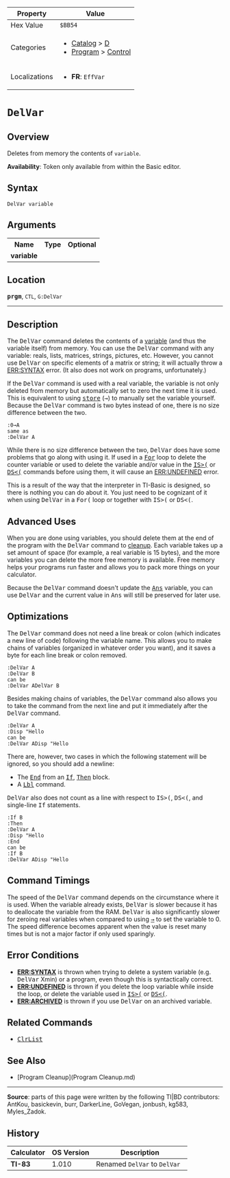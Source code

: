 | Property      | Value |
|---------------|-------|
| Hex Value     | `$BB54`|
| Categories    | <ul><li>[Catalog](<../categories/Catalog.md>) > [D](<../categories/Catalog.md#D>)</li><li>[Program](<../categories/Program.md>) > [Control](<../categories/Program.md#Control>)</li></ul> |
| Localizations | <ul><li><b>FR</b>: `EffVar `</li></ul> |

# `DelVar `

## Overview
Deletes from memory the contents of `variable`.


<b>Availability</b>: Token only available from within the Basic editor.

## Syntax
`DelVar variable`

## Arguments
<table>
<tr><th>Name</th><th>Type</th><th>Optional</th></tr>

<tr><td><b>variable</b></td><td></td><td></td></tr>

</table>

## Location
<tt><kbd><b>prgm</b></kbd></tt>, `CTL`, `G:DelVar`
<hr>

## Description

The <tt>DelVar</tt> command deletes the contents of a [variable](variables) (and thus the variable itself) from memory. You can use the <tt>DelVar</tt> command with any variable: reals, lists, matrices, strings, pictures, etc. However, you cannot use <tt>DelVar</tt> on specific elements of a matrix or string; it will actually throw a [ERR:SYNTAX](errors#syntax) error. (It also does not work on programs, unfortunately.)

If the <tt>DelVar</tt> command is used with a real variable, the variable is not only deleted from memory but automatically set to zero the next time it is used. This is equivalent to using <tt><a href="store.md">store</a></tt> (<tt>→</tt>) to manually set the variable yourself. Because the <tt>DelVar</tt> command is two bytes instead of one, there is no size difference between the two.

```ti-basic
:0→A
same as
:DelVar A
```

While there is no size difference between the two, <tt>DelVar</tt> does have some problems that go along with using it. If used in a <tt><a href="For.md">For</a></tt> loop to delete the counter variable or used to delete the variable and/or value in the <tt><a href="IS(.md">IS&gt;(</a></tt> or <tt><a href="DS(.md">DS&lt;(</a></tt> commands before using them, it will cause an [ERR:UNDEFINED](errors#undefined) error.

This is a result of the way that the interpreter in TI-Basic is designed, so there is nothing you can do about it. You just need to be cognizant of it when using <tt>DelVar</tt> in a <tt>For(</tt> loop or together with <tt>IS&gt;(</tt> or <tt>DS&lt;(</tt>.

## Advanced Uses

When you are done using variables, you should delete them at the end of the program with the <tt>DelVar</tt> command to [cleanup](cleanup.md). Each variable takes up a set amount of space (for example, a real variable is 15 bytes), and the more variables you can delete the more free memory is available. Free memory helps your programs run faster and allows you to pack more things on your calculator.

Because the <tt>DelVar</tt> command doesn't update the <tt><a href="Ans.md">Ans</a></tt> variable, you can use <tt>DelVar</tt> and the current value in <tt>Ans</tt> will still be preserved for later use.

## Optimizations

The <tt>DelVar</tt> command does not need a line break or colon (which indicates a new line of code) following the variable name. This allows you to make chains of variables (organized in whatever order you want), and it saves a byte for each line break or colon removed.

```ti-basic
:DelVar A
:DelVar B
can be
:DelVar ADelVar B
```

Besides making chains of variables, the <tt>DelVar</tt> command also allows you to take the command from the next line and put it immediately after the <tt>DelVar</tt> command.

```ti-basic
:DelVar A
:Disp "Hello
can be
:DelVar ADisp "Hello
```

There are, however, two cases in which the following statement will be ignored, so you should add a newline:

*   The <tt><a href="End.md">End</a></tt> from an <tt><a href="If.md">If</a></tt>, <tt><a href="Then.md">Then</a></tt> block.
*   A <tt><a href="Lbl.md">Lbl</a></tt> command.

<tt>DelVar</tt> also does not count as a line with respect to <tt>IS&gt;(</tt>, <tt>DS&lt;(</tt>, and single-line <tt>If</tt> statements.

```ti-basic
:If B
:Then
:DelVar A
:Disp "Hello
:End
can be
:If B
:DelVar ADisp "Hello
```

## Command Timings

The speed of the <tt>DelVar</tt> command depends on the circumstance where it is used. When the variable already exists, <tt>DelVar</tt> is slower because it has to deallocate the variable from the RAM. <tt>DelVar</tt> is also significantly slower for zeroing real variables when compared to using <tt><a href="→.md">→</a></tt> to set the variable to 0. The speed difference becomes apparent when the value is reset many times but is not a major factor if only used sparingly.

## Error Conditions

*   **[ERR:SYNTAX](errors#syntax)** is thrown when trying to delete a system variable (e.g. <tt>DelVar</tt> Xmin) or a program, even though this is syntactically correct.
*   **[ERR:UNDEFINED](errors#undefined)** is thrown if you delete the loop variable while inside the loop, or delete the variable used in <tt><a href="IS(.md">IS&gt;(</a></tt> or <tt><a href="DS(.md">DS&lt;(</a></tt>.
*   **[ERR:ARCHIVED](errors#archived)** is thrown if you use <tt>DelVar</tt> on an archived variable.

## Related Commands

*   <tt><a href="ClrList.md">ClrList</a></tt>

## See Also

*   [Program Cleanup](Program Cleanup.md)

* * *

**Source**: parts of this page were written by the following TI|BD contributors: AntKou, basickevin, burr, DarkerLine, GoVegan, jonbush, kg583, Myles_Zadok.

## History
| Calculator | OS Version | Description |
|------------|------------|-------------|
| <b>TI-83</b> | 1.010 | Renamed `DelVar` to `DelVar `


